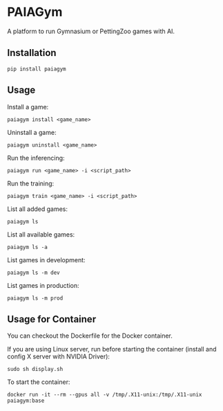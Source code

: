 # PAIAGym

A platform to run Gymnasium or PettingZoo games with AI.

## Installation

```
pip install paiagym
```

## Usage

Install a game:
```
paiagym install <game_name>
```

Uninstall a game:
```
paiagym uninstall <game_name>
```

Run the inferencing:
```
paiagym run <game_name> -i <script_path>
```

Run the training:
```
paiagym train <game_name> -i <script_path>
```

List all added games:
```
paiagym ls
```

List all available games:
```
paiagym ls -a
```

List games in development:
```
paiagym ls -m dev
```

List games in production:
```
paiagym ls -m prod
```

## Usage for Container

You can checkout the Dockerfile for the Docker container.

If you are using Linux server, run before starting the container (install and config X server with NVIDIA Driver):
```
sudo sh display.sh
```

To start the container:
```
docker run -it --rm --gpus all -v /tmp/.X11-unix:/tmp/.X11-unix paiagym:base
```